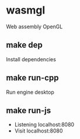 # wasmgl

Web assembly OpenGL

## make dep

Install dependencies

## make run-cpp

Run engine desktop

## make run-js

- Listening localhost:8080
- Visit localhost:8080